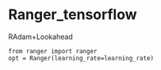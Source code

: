 # Ranger_tensorflow
RAdam+Lookahead
```
from ranger import ranger
opt = Ranger(learning_rate=learning_rate)
```
